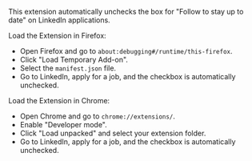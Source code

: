 This extension automatically unchecks the box for "Follow <company name> to stay up to date" on LinkedIn applications.

Load the Extension in Firefox:
- Open Firefox and go to `about:debugging#/runtime/this-firefox`.
- Click "Load Temporary Add-on".
- Select the `manifest.json` file.
- Go to LinkedIn, apply for a job, and the checkbox is automatically unchecked.

Load the Extension in Chrome:
- Open Chrome and go to `chrome://extensions/`.
- Enable "Developer mode".
- Click "Load unpacked" and select your extension folder.
- Go to LinkedIn, apply for a job, and the checkbox is automatically unchecked.
